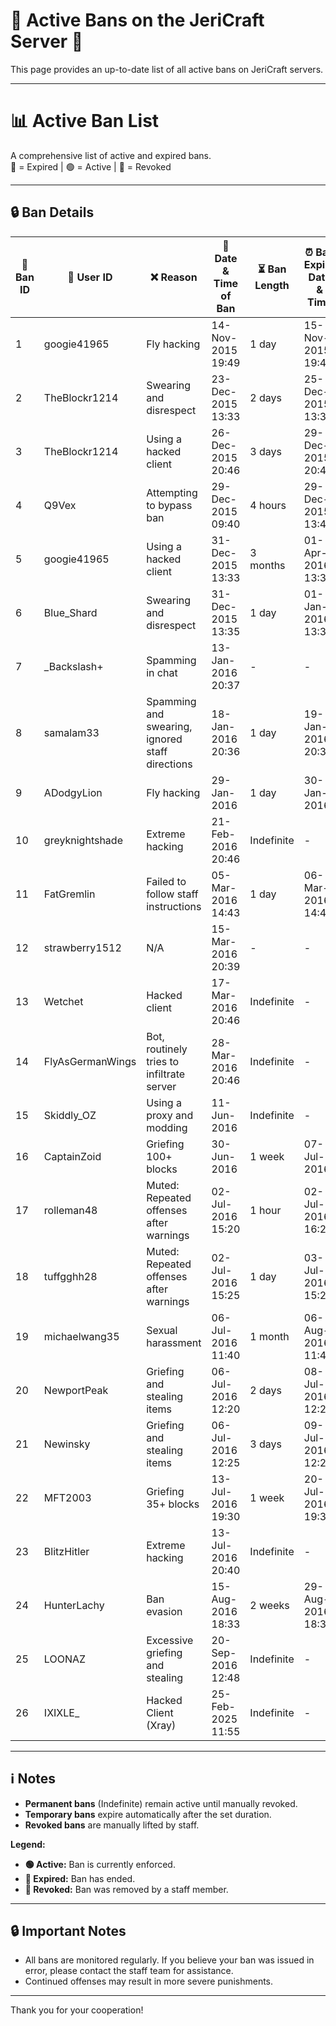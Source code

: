 # 🚫 Active Bans on the JeriCraft Server 🚫

This page provides an up-to-date list of all active bans on JeriCraft servers.

---

# 📊 Active Ban List

A comprehensive list of active and expired bans.  
🔴 = Expired | 🟢 = Active | 🔵 = Revoked

---

## 🔒 Ban Details

| 🔢 **Ban ID** | 👤 **User ID**   | ❌ **Reason**                                    | 📅 **Date & Time of Ban** | ⏳ **Ban Length** | ⏰ **Ban Expiry Date & Time** | 👮 **Ban Issuer** | 🚨 **Ban Status** | 📜 **Ban Type** | 🎚 **Tier** |
|---------------|------------------|-------------------------------------------------|---------------------------|------------------|------------------------------|-------------------|-------------------|-----------------|-------------|
| 1             | googie41965      | Fly hacking                                     | 14-Nov-2015 19:49         | 1 day            | 15-Nov-2015 19:49            | Chalwk            | 🔴 Expired        | Temporary Ban   | 2           |
| 2             | TheBlockr1214    | Swearing and disrespect                         | 23-Dec-2015 13:33         | 2 days           | 25-Dec-2015 13:33            | Will7838          | 🔴 Expired        | Temporary Ban   | 1           |
| 3             | TheBlockr1214    | Using a hacked client                           | 26-Dec-2015 20:46         | 3 days           | 29-Dec-2015 20:46            | Chalwk            | 🔴 Expired        | Temporary Ban   | 2           |
| 4             | Q9Vex            | Attempting to bypass ban                        | 29-Dec-2015 09:40         | 4 hours          | 29-Dec-2015 13:40            | Chalwk            | 🔴 Expired        | Temporary Ban   | 3           |
| 5             | googie41965      | Using a hacked client                           | 31-Dec-2015 13:33         | 3 months         | 01-Apr-2016 13:33            | Chalwk            | 🔴 Expired        | Temporary Ban   | 2           |
| 6             | Blue_Shard       | Swearing and disrespect                         | 31-Dec-2015 13:35         | 1 day            | 01-Jan-2016 13:35            | Chalwk            | 🔴 Expired        | Temporary Ban   | 1           |
| 7             | _Backslash+      | Spamming in chat                                | 13-Jan-2016 20:37         | -                | -                            | Chalwk            | 🔴 Expired        | Kicked          | 3           |
| 8             | samalam33        | Spamming and swearing, ignored staff directions | 18-Jan-2016 20:36         | 1 day            | 19-Jan-2016 20:36            | Chalwk            | 🔴 Expired        | Temporary Ban   | 1           |
| 9             | ADodgyLion       | Fly hacking                                     | 29-Jan-2016               | 1 day            | 30-Jan-2016                  | JackoSnacko       | 🔴 Expired        | Temporary Ban   | 2           |
| 10            | greyknightshade  | Extreme hacking                                 | 21-Feb-2016 20:46         | Indefinite       | -                            | Chalwk            | 🟢 Active         | Permanent Ban   | 2           |
| 11            | FatGremlin       | Failed to follow staff instructions             | 05-Mar-2016 14:43         | 1 day            | 06-Mar-2016 14:43            | JackoSnacko       | 🔴 Expired        | Temporary Ban   | 1           |
| 12            | strawberry1512   | N/A                                             | 15-Mar-2016 20:39         | -                | -                            | -                 | 🔵 Revoked        | -               | -           |
| 13            | Wetchet          | Hacked client                                   | 17-Mar-2016 20:46         | Indefinite       | -                            | Chalwk            | 🟢 Active         | Permanent Ban   | 2           |
| 14            | FlyAsGermanWings | Bot, routinely tries to infiltrate server       | 28-Mar-2016 20:46         | Indefinite       | -                            | Chalwk            | 🟢 Active         | Permanent Ban   | 2           |
| 15            | Skiddly_OZ       | Using a proxy and modding                       | 11-Jun-2016               | Indefinite       | -                            | Chalwk            | 🟢 Active         | Permanent Ban   | 2           |
| 16            | CaptainZoid      | Griefing 100+ blocks                            | 30-Jun-2016               | 1 week           | 07-Jul-2016                  | Chalwk            | 🔴 Expired        | Temporary Ban   | 2           |
| 17            | rolleman48       | Muted: Repeated offenses after warnings         | 02-Jul-2016 15:20         | 1 hour           | 02-Jul-2016 16:20            | Chalwk            | 🔴 Expired        | Temporary Mute  | 1           |
| 18            | tuffgghh28       | Muted: Repeated offenses after warnings         | 02-Jul-2016 15:25         | 1 day            | 03-Jul-2016 15:25            | Chalwk            | 🔴 Expired        | Temporary Mute  | 1           |
| 19            | michaelwang35    | Sexual harassment                               | 06-Jul-2016 11:40         | 1 month          | 06-Aug-2016 11:40            | Chalwk            | 🔴 Expired        | Temporary Ban   | 3           |
| 20            | NewportPeak      | Griefing and stealing items                     | 06-Jul-2016 12:20         | 2 days           | 08-Jul-2016 12:20            | MincQ             | 🔴 Expired        | Temporary Ban   | 2           |
| 21            | Newinsky         | Griefing and stealing items                     | 06-Jul-2016 12:25         | 3 days           | 09-Jul-2016 12:25            | Will7838          | 🔴 Expired        | Temporary Ban   | 2           |
| 22            | MFT2003          | Griefing 35+ blocks                             | 13-Jul-2016 19:30         | 1 week           | 20-Jul-2016 19:30            | Chalwk            | 🔴 Expired        | Temporary Ban   | 1           |
| 23            | BlitzHitler      | Extreme hacking                                 | 13-Jul-2016 20:40         | Indefinite       | -                            | Chalwk            | 🟢 Active         | Permanent Ban   | 3           |
| 24            | HunterLachy      | Ban evasion                                     | 15-Aug-2016 18:33         | 2 weeks          | 29-Aug-2016 18:33            | Chalwk            | 🔴 Expired        | Temporary Ban   | 2           |
| 25            | LOONAZ           | Excessive griefing and stealing                 | 20-Sep-2016 12:48         | Indefinite       | -                            | Chalwk            | 🟢 Active         | Permanent Ban   | 2           |
| 26            | IXIXLE_          | Hacked Client (Xray)                            | 25-Feb-2025 11:55         | Indefinite       | -                            | Chalwk            | 🟢 Active         | Permanent Ban   | 1-2         |

---

## ℹ️ Notes

- **Permanent bans** (Indefinite) remain active until manually revoked.
- **Temporary bans** expire automatically after the set duration.
- **Revoked bans** are manually lifted by staff.

**Legend:**

- **🟢 Active:** Ban is currently enforced.
- **🔴 Expired:** Ban has ended.
- **🔵 Revoked:** Ban was removed by a staff member.

---

## 🔒 Important Notes

- All bans are monitored regularly. If you believe your ban was issued in error, please contact the staff team for
  assistance.
- Continued offenses may result in more severe punishments.

---

Thank you for your cooperation!
